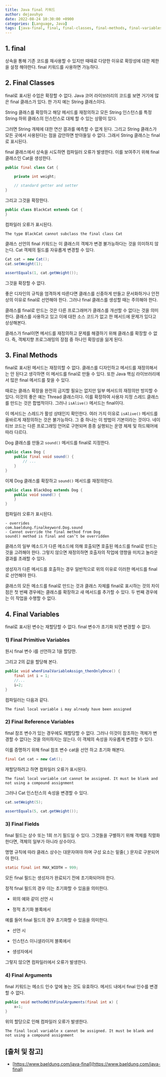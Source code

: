 ```yaml
---
title: Java final 키워드
author: dejavuhyo
date: 2022-08-24 10:30:00 +0900
categories: [Language, Java]
tags: [java-final, final, final-classes, final-methods, final-variables, 자바-final, final-키워드]
---
```


## 1. final
상속을 통해 기존 코드를 재사용할 수 있지만 때때로 다양한 이유로 확장성에 대한 제한을 설정 해야한다. final 키워드를 사용하면 가능하다.

## 2. Final Classes
final로 표시된 수업은 확장할 수 없다. Java 코어 라이브러리의 코드를 보면 거기에 많은 final 클래스가 있다. 한 가지 예는 String 클래스이다.

String 클래스를 확장하고 해당 메서드를 재정의하고 모든 String 인스턴스를 특정 String 하위 클래스의 인스턴스로 대체 할 수 있는 상황이 있다.

그러면 String 개체에 대한 연산 결과를 예측할 수 없게 된다. 그리고 String 클래스가 모든 곳에서 사용된다는 점을 감안하면 받아들일 수 없다. 그래서 String 클래스는 final 로 표시된다.

final 클래스에서 상속을 시도하면 컴파일러 오류가 발생한다. 이를 보여주기 위해 final 클래스인 Cat을 생성한다.

```java
public final class Cat {

    private int weight;
    
    // standard getter and setter
}
```

그리고 그것을 확장한다.

```java
public class BlackCat extends Cat {
}
```

컴파일러 오류가 표시된다.

```text
The type BlackCat cannot subclass the final class Cat
```

클래스 선언의 final 키워드는 이 클래스의 객체가 변경 불가능하다는 것을 의미하지 않는다. Cat 객체의 필드를 자유롭게 변경할 수 있다.

```java
Cat cat = new Cat();
cat.setWeight(1);

assertEquals(1, cat.getWeight());
```

그것을 확장할 수 없다.

좋은 디자인의 규칙을 엄격하게 따른다면 클래스를 신중하게 만들고 문서화하거나 안전상의 이유로 final로 선언해야 한다. 그러나 final 클래스를 생성할 때는 주의해야 한다.

클래스를 final로 만드는 것은 다른 프로그래머가 클래스를 개선할 수 없다는 것을 의미한다. 클래스를 사용하고 있고 이에 대한 소스 코드가 없고 한 메서드에 문제가 있다고 상상해본다.

클래스가 final이면 메서드를 재정의하고 문제를 해결하기 위해 클래스를 확장할 수 없다. 즉, 객체지향 프로그래밍의 장점 중 하나인 확장성을 잃게 된다.

## 3. Final Methods
final로 표시된 메서드는 재정의할 수 없다. 클래스를 디자인하고 메서드를 재정의해서는 안 된다고 생각하면 이 메서드를 final로 만들 수 있다. 또한 Java 핵심 라이브러리에서 많은 final 메서드를 찾을 수 있다.

때로는 클래스 확장을 완전히 금지할 필요는 없지만 일부 메서드의 재정의만 방지할 수 있다. 이것의 좋은 예는 Thread 클래스이다. 이를 확장하여 사용자 지정 스레드 클래스를 만드는 것은 합법적이다. 그러나 `isAlive()` 메서드는 final이다.

이 메서드는 스레드가 활성 상태인지 확인한다. 여러 가지 이유로 `isAlive()` 메서드를 올바르게 재정의하는 것은 불가능하다. 그 중 하나는 이 방법이 기본이라는 것이다. 네이티브 코드는 다른 프로그래밍 언어로 구현되며 종종 실행되는 운영 체제 및 하드웨어에 따라 다르다.

Dog 클래스를 만들고 `sound()` 메서드를 final로 지정한다.

```java
public class Dog {
    public final void sound() {
        // ...
    }
}
```

이제 Dog 클래스를 확장하고 `sound()` 메서드를 재정의한다.

```java
public class BlackDog extends Dog {
    public void sound() {
    }
}
```

컴파일러 오류가 표시된다.

```text
- overrides
com.baeldung.finalkeyword.Dog.sound
- Cannot override the final method from Dog
sound() method is final and can’t be overridden
```

클래스의 일부 메소드가 다른 메소드에 의해 호출되면 호출된 메소드를 final로 만드는 것을 고려해야 한다. 그렇지 않으면 재정의하면 호출자의 작업에 영향을 미치고 놀라운 결과를 초래할 수 있다.

생성자가 다른 메서드를 호출하는 경우 일반적으로 위의 이유로 이러한 메서드를 final로 선언해야 한다.

클래스의 모든 메소드를 final로 만드는 것과 클래스 자체를 final로 표시하는 것의 차이점은 첫 번째 경우에는 클래스를 확장하고 새 메서드를 추가할 수 있다. 두 번째 경우에는 이 작업을 수행할 수 없다.

## 4. Final Variables
final로 표시된 변수는 재할당할 수 없다. final 변수가 초기화 되면 변경할 수 없다.

### 1) Final Primitive Variables
원시 final 변수 i를 선언하고 1을 할당한.

그리고 2의 값을 할당해 본다.

```java
public void whenFinalVariableAssign_thenOnlyOnce() {
    final int i = 1;
    //...
    i=2;
}
```

컴파일러는 다음과 같다.

```text
The final local variable i may already have been assigned
```

### 2) Final Reference Variables
final 참조 변수가 있는 경우에도 재할당할 수 없다. 그러나 이것이 참조하는 객체가 변경할 수 없다는 것을 의미하지는 않는다. 이 객체의 속성을 자유롭게 변경할 수 있다.

이를 증명하기 위해 final 참조 변수 cat을 선언 하고 초기화 해본다.

```java
final Cat cat = new Cat();
```

재할당하려고 하면 컴파일러 오류가 표시된다.

```text
The final local variable cat cannot be assigned. It must be blank and not using a compound assignment
```

그러나 Cat 인스턴스의 속성을 변경할 수 있다.

```java
cat.setWeight(5);

assertEquals(5, cat.getWeight());
```

### 3) Final Fields
final 필드는 상수 또는 1회 쓰기 필드일 수 있다. 그것들을 구별하기 위해 객체를 직렬화한다면, 객체의 일부가 아니라 상수이다.

명명 규칙에 따라 클래스 상수는 대문자여야 하며 구성 요소는 밑줄(`_`) 문자로 구분되어야 한다.

```java
static final int MAX_WIDTH = 999;
```

모든 final 필드는 생성자가 완료되기 전에 초기화되어야 한다.

정적 final 필드의 경우 이는 초기화할 수 있음을 의미한다.

* 위의 예와 같이 선언 시

* 정적 초기화 블록에서

예를 들어 final 필드의 경우 초기화할 수 있음을 의미한다.

* 선언 시

* 인스턴스 이니셜라이저 블록에서

* 생성자에서

그렇지 않으면 컴파일러에서 오류가 발생한다.

### 4) Final Arguments
final 키워드는 메소드 인수 앞에 놓는 것도 유효하다. 메서드 내에서 final 인수를 변경할 수 없다.

```java
public void methodWithFinalArguments(final int x) {
    x=1;
}
```

위의 할당으로 인해 컴파일러 오류가 발생한다.

```text
The final local variable x cannot be assigned. It must be blank and not using a compound assignment
```

## [출처 및 참고]
* [https://www.baeldung.com/java-final](https://www.baeldung.com/java-final)
